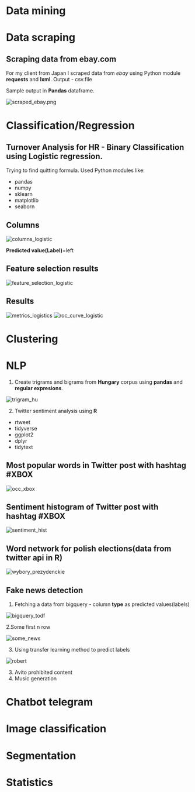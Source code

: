 # Data mining 

# Data scraping

## Scraping data from ebay.com
For my client from Japan I scraped data from *ebay* using Python module **requests** and **lxml**.
Output - csv.file

Sample output in **Pandas** dataframe.

![scraped_ebay.png](scraped_ebay.png)

# Classification/Regression

## Turnover Analysis for HR - **Binary Classification** using **Logistic regression**.
Trying to find quitting formula. Used Python modules like:
- pandas
- numpy
- sklearn
- matplotlib
- seaborn

## Columns 

![columns_logistic](columns_logistic.png)

**Predicted value(Label)**=left


## Feature selection results

![feature_selection_logistic](feature_selection_logistic.png)







## Results

![metrics_logistics](metrics_logistics.png)
![roc_curve_logistic](roc_curve_logistic.png)












# Clustering 


# NLP

1) Create trigrams and bigrams from **Hungary** corpus using **pandas** and **regular expresions**.

![trigram_hu](trigram_hu.png)

2) Twitter sentiment analysis using **R**
- rtweet
- tidyverse
- ggplot2
- dplyr
- tidytext

## Most popular words in Twitter post with hashtag #XBOX
![occ_xbox](occ_xbox.png)

## Sentiment histogram of Twitter post with hashtag #XBOX
![sentiment_hist](sentiment_hist.png)


## Word network for polish elections(data from twitter api in R)
![wybory_prezydenckie](wybory_prezydenckie.png)


## Fake news detection
1. Fetching a data from bigquery - column **type** as predicted values(labels)

![bigquery_todf](bigquery_todf.png)

2.Some first n row

![some_news](some_news.png)

3. Using transfer learning method to predict labels

![robert](robert.png)





3) Avito prohibited content
4) Music generation



# Chatbot telegram


# Image classification


# Segmentation


# Statistics
